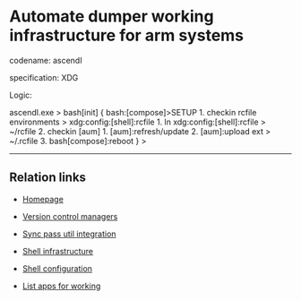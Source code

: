 # Automate dumper working infrastructure for arm systems

codename: ascendI

specification: XDG

Logic:

ascendI.exe > bash[init] {
    bash:[compose]>SETUP
    1. checkin rcfile environments > xdg:config:[shell]:rcfile
       1. ln xdg:config:[shell]:rcfile > ~/rcfile
    2. checkin [aum]
       1. [aum]:refresh/update
       2. [aum]:upload ext > ~/.rcfile
    3. bash[compose]:reboot
} > 

---

## Relation links

* [Homepage](README.md)

* [Version control managers](docs/version-control-managers-manual.md)

* [Sync pass util integration](docs/sync-pass-util-integration.md)

* [Shell infrastructure](docs/shell-infrastructure-munual.md)

* [Shell configuration](docs/shell-configuration-manual.md)

* [List apps for working](docs/list-apps-working.md)
